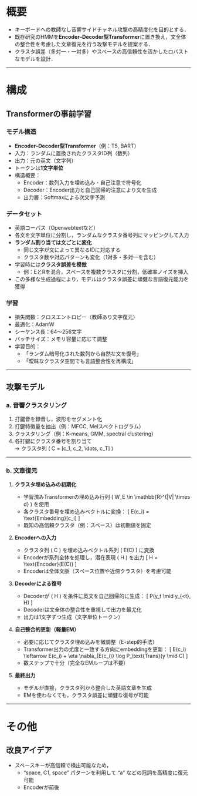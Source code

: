 # 概要
- キーボードへの教師なし音響サイドチャネル攻撃の高精度化を目的とする．
- 既存研究のHMMを**Encoder–Decoder型Transformer**に置き換え，文全体の整合性を考慮した文章復元を行う攻撃モデルを提案する．
- クラスタ誤差（多対一・一対多）やスペースの高信頼性を活かしたロバストなモデルを設計．

---

# 構成
## Transformerの事前学習
### モデル構造
- **Encoder–Decoder型Transformer**（例：T5, BART）
- 入力：ランダムに置換されたクラスタID列（数列）
- 出力：元の英文（文字列）
- トークンは**1文字単位**
- 構造概要：
  - Encoder：数列入力を埋め込み・自己注意で符号化
  - Decoder：Encoder出力と自己回帰的注意により文を生成
  - 出力層：Softmaxによる次文字予測

### データセット
- 英語コーパス（Openwebtextなど）
- 各文を文字単位に分割し，ランダムなクラスタ番号列にマッピングして入力
- **ランダム割り当ては文ごとに変化**
  - 同じ文字が文によって異なるIDに対応する
  - クラスタ数や対応パターンも変化（1対多・多対一を含む）
- 学習時には**クラスタ誤差を模倣**
  - 例：EとRを混合，スペースを複数クラスタに分割，低確率ノイズを挿入
- この多様な生成過程により，モデルはクラスタ誤差に頑健な言語復元能力を獲得

### 学習
- 損失関数：クロスエントロピー（教師あり文字復元）
- 最適化：AdamW
- シーケンス長：64〜256文字
- バッチサイズ：メモリ容量に応じて調整
- 学習目的：
  - 「ランダム暗号化された数列から自然な文を復号」
  - 「曖昧なクラスタ空間でも言語整合性を再構成」

---

## 攻撃モデル
### a. 音響クラスタリング
1. 打鍵音を録音し，波形をセグメント化
2. 打鍵特徴量を抽出（例：MFCC, Melスペクトログラム）
3. クラスタリング（例：K-means, GMM, spectral clustering）
4. 各打鍵にクラスタ番号を割り当て  
   → クラスタ列 \( C = [c_1, c_2, \dots, c_T] \)

---

### b. 文章復元
1. **クラスタ埋め込みの初期化**
   - 学習済みTransformerの埋め込み行列 \( W_E \in \mathbb{R}^{|V| \times d} \) を使用
   - 各クラスタ番号を埋め込みベクトルに変換：
     \[
     E(c_i) = \text{Embedding}[c_i]
     \]
   - 既知の高信頼クラスタ（例：スペース）は初期値を固定

2. **Encoderへの入力**
   - クラスタ列 \( C \) を埋め込みベクトル系列 \( E(C) \) に変換
   - Encoderが系列全体を処理し，潜在表現 \( H \) を出力
     \[
     H = \text{Encoder}(E(C))
     \]
   - Encoderは全体文脈（スペース位置や近傍クラスタ）を考慮可能

3. **Decoderによる復号**
   - Decoderが \( H \) を条件に英文を自己回帰的に生成：
     \[
     P(y_t \mid y_{<t}, H)
     \]
   - Decoderは文全体の整合性を重視して出力を最尤化
   - 出力は1文字ずつ生成（文字単位トークン）

4. **自己整合的更新（軽量EM）**
   - 必要に応じてクラスタ埋め込みを微調整（E-step的手法）
   - Transformer出力の尤度と一致する方向にembeddingを更新：
     \[
     E(c_i) \leftarrow E(c_i) + \eta \nabla_{E(c_i)} \log P_\text{Trans}(y \mid C)
     \]
   - 数ステップで十分（完全なEMループは不要）

5. **最終出力**
   - モデルが直接，クラスタ列から整合した英語文章を生成
   - EMを使わなくても，クラスタ誤差に頑健な復号が可能

---

# その他
## 改良アイデア
- スペースキーが高信頼で検出可能なため，
  - “space, C1, space” パターンを利用して “a” などの冠詞を高精度に復元可能
  - Encoderが前後
